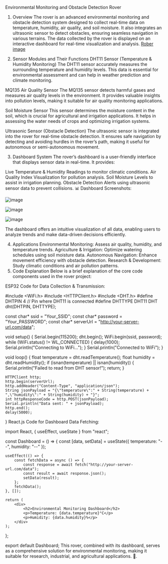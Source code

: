 Environmental Monitoring and Obstacle Detection Rover
1. Overview
The rover is an advanced environmental monitoring and obstacle detection system designed to collect real-time data on temperature, humidity, air quality, and soil moisture. It also integrates an ultrasonic sensor to detect obstacles, ensuring seamless navigation in various terrains. The data collected by the rover is displayed on an interactive dashboard for real-time visualization and analysis.
[Rober image](https://github.com/user-attachments/assets/d9e59806-7a97-4cb2-8d5e-ee7e74d05635)


2. Sensor Modules and Their Functions
DHT11 Sensor (Temperature & Humidity Monitoring)
The DHT11 sensor accurately measures the surrounding temperature and humidity levels. This data is essential for environmental assessment and can help in weather prediction and climate monitoring.

MQ135 Air Quality Sensor
The MQ135 sensor detects harmful gases and measures air quality levels in the environment. It provides valuable insights into pollution levels, making it suitable for air quality monitoring applications.

Soil Moisture Sensor
This sensor determines the moisture content in the soil, which is crucial for agricultural and irrigation applications. It helps in assessing the water needs of crops and optimizing irrigation systems.

Ultrasonic Sensor (Obstacle Detection)
The ultrasonic sensor is integrated into the rover for real-time obstacle detection. It ensures safe navigation by detecting and avoiding hurdles in the rover’s path, making it useful for autonomous or semi-autonomous movement.

3. Dashboard System
The rover’s dashboard is a user-friendly interface that displays sensor data in real-time. It provides:

Live Temperature & Humidity Readings to monitor climatic conditions.
Air Quality Index Visualization for pollution analysis.
Soil Moisture Levels to assist in irrigation planning.
Obstacle Detection Alerts using ultrasonic sensor data to prevent collisions.
📊 Dashboard Screenshots:

![image](https://github.com/user-attachments/assets/e298ed88-1e57-4e51-a25a-19f23f10697e)

![image](https://github.com/user-attachments/assets/799dea97-9a90-42d4-9378-a2bfd335019d)

![image](https://github.com/user-attachments/assets/435ccab6-a185-4d15-a678-59145fa310b8)

The dashboard offers an intuitive visualization of all data, enabling users to analyze trends and make data-driven decisions efficiently.

4. Applications
Environmental Monitoring: Assess air quality, humidity, and temperature trends.
Agriculture & Irrigation: Optimize watering schedules using soil moisture data.
Autonomous Navigation: Enhance movement efficiency with obstacle detection.
Research & Development: Study climatic conditions and air pollution patterns.
5. Code Explanation
Below is a brief explanation of the core code components used in the rover project:

ESP32 Code for Data Collection & Transmission:

#include <WiFi.h>
#include <HTTPClient.h>
#include <DHT.h>
#define DHTPIN 4  // Pin where DHT11 is connected
#define DHTTYPE DHT11
DHT dht(DHTPIN, DHTTYPE);

const char* ssid = "Your_SSID";
const char* password = "Your_PASSWORD";
const char* serverUrl = "http://your-server-url.com/data";

void setup() {
    Serial.begin(115200);
    dht.begin();
    WiFi.begin(ssid, password);
    while (WiFi.status() != WL_CONNECTED) {
        delay(1000);
        Serial.println("Connecting to WiFi...");
    }
    Serial.println("Connected to WiFi");
}

void loop() {
    float temperature = dht.readTemperature();
    float humidity = dht.readHumidity();
    if (isnan(temperature) || isnan(humidity)) {
        Serial.println("Failed to read from DHT sensor!");
        return;
    }

    HTTPClient http;
    http.begin(serverUrl);
    http.addHeader("Content-Type", "application/json");
    String jsonPayload = "{\"temperature\":" + String(temperature) + ",\"humidity\":" + String(humidity) + "}";
    int httpResponseCode = http.POST(jsonPayload);
    Serial.println("Data sent: " + jsonPayload);
    http.end();
    delay(5000);
}
React.js Code for Dashboard Data Fetching:

import React, { useEffect, useState } from "react";

const Dashboard = () => {
    const [data, setData] = useState({ temperature: "--", humidity: "--" });

    useEffect(() => {
        const fetchData = async () => {
            const response = await fetch("http://your-server-url.com/data");
            const result = await response.json();
            setData(result);
        };
        fetchData();
    }, []);

    return (
        <div>
            <h2>Environmental Monitoring Dashboard</h2>
            <p>Temperature: {data.temperature}°C</p>
            <p>Humidity: {data.humidity}%</p>
        </div>
    );
};

export default Dashboard;
This rover, combined with its dashboard, serves as a comprehensive solution for environmental monitoring, making it suitable for research, industrial, and agricultural applications. 🚀.
